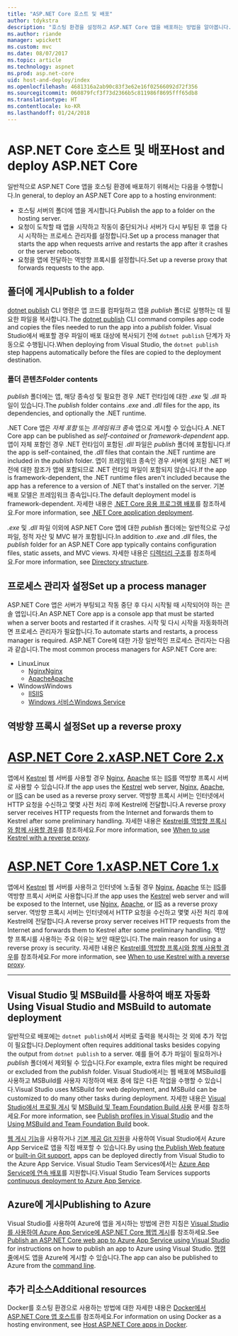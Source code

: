 ```yaml
---
title: "ASP.NET Core 호스트 및 배포"
author: tdykstra
description: "호스팅 환경을 설정하고 ASP.NET Core 앱을 배포하는 방법을 알아봅니다."
ms.author: riande
manager: wpickett
ms.custom: mvc
ms.date: 08/07/2017
ms.topic: article
ms.technology: aspnet
ms.prod: asp.net-core
uid: host-and-deploy/index
ms.openlocfilehash: 4681316a2ab90c83f3e62e16f02566092d72f356
ms.sourcegitcommit: 060879fcf3f73d2366b5c811986f8695fff65db8
ms.translationtype: HT
ms.contentlocale: ko-KR
ms.lasthandoff: 01/24/2018
---
```

# <a name="host-and-deploy-aspnet-core"></a><span data-ttu-id="52895-103">ASP.NET Core 호스트 및 배포</span><span class="sxs-lookup"><span data-stu-id="52895-103">Host and deploy ASP.NET Core</span></span>

<span data-ttu-id="52895-104">일반적으로 ASP.NET Core 앱을 호스팅 환경에 배포하기 위해서는 다음을 수행합니다.</span><span class="sxs-lookup"><span data-stu-id="52895-104">In general, to deploy an ASP.NET Core app to a hosting environment:</span></span>

* <span data-ttu-id="52895-105">호스팅 서버의 폴더에 앱을 게시합니다.</span><span class="sxs-lookup"><span data-stu-id="52895-105">Publish the app to a folder on the hosting server.</span></span>
* <span data-ttu-id="52895-106">요청이 도착할 때 앱을 시작하고 작동이 중단되거나 서버가 다시 부팅된 후 앱을 다시 시작하는 프로세스 관리자를 설정합니다.</span><span class="sxs-lookup"><span data-stu-id="52895-106">Set up a process manager that starts the app when requests arrive and restarts the app after it crashes or the server reboots.</span></span>
* <span data-ttu-id="52895-107">요청을 앱에 전달하는 역방향 프록시를 설정합니다.</span><span class="sxs-lookup"><span data-stu-id="52895-107">Set up a reverse proxy that forwards requests to the app.</span></span>

## <a name="publish-to-a-folder"></a><span data-ttu-id="52895-108">폴더에 게시</span><span class="sxs-lookup"><span data-stu-id="52895-108">Publish to a folder</span></span> 

<span data-ttu-id="52895-109">[dotnet publish](/dotnet/articles/core/tools/dotnet-publish) CLI 명령은 앱 코드를 컴파일하고 앱을 *publish* 폴더로 실행하는 데 필요한 파일을 복사합니다.</span><span class="sxs-lookup"><span data-stu-id="52895-109">The [dotnet publish](/dotnet/articles/core/tools/dotnet-publish) CLI command compiles app code and copies the files needed to run the app into a *publish* folder.</span></span> <span data-ttu-id="52895-110">Visual Studio에서 배포할 경우 파일이 배포 대상에 복사되기 전에 `dotnet publish` 단계가 자동으로 수행됩니다.</span><span class="sxs-lookup"><span data-stu-id="52895-110">When deploying from Visual Studio, the `dotnet publish` step happens automatically before the files are copied to the deployment destination.</span></span>

### <a name="folder-contents"></a><span data-ttu-id="52895-111">폴더 콘텐츠</span><span class="sxs-lookup"><span data-stu-id="52895-111">Folder contents</span></span>

<span data-ttu-id="52895-112">*publish* 폴더에는 앱, 해당 종속성 및 필요한 경우 .NET 런타임에 대한 *.exe* 및 *.dll* 파일이 있습니다.</span><span class="sxs-lookup"><span data-stu-id="52895-112">The *publish* folder contains *.exe* and *.dll* files for the app, its dependencies, and optionally the .NET runtime.</span></span>

<span data-ttu-id="52895-113">.NET Core 앱은 *자체 포함* 또는 *프레임워크 종속* 앱으로 게시할 수 있습니다.</span><span class="sxs-lookup"><span data-stu-id="52895-113">A .NET Core app can be published as *self-contained* or *framework-dependent* app.</span></span> <span data-ttu-id="52895-114">앱이 자체 포함인 경우 .NET 런타임이 포함된 *.dll* 파일은 *publish* 폴더에 포함됩니다.</span><span class="sxs-lookup"><span data-stu-id="52895-114">If the app is self-contained, the *.dll* files that contain the .NET runtime are included in the *publish* folder.</span></span> <span data-ttu-id="52895-115">앱이 프레임워크 종속인 경우 서버에 설치된 .NET 버전에 대한 참조가 앱에 포함되므로 .NET 런타임 파일이 포함되지 않습니다.</span><span class="sxs-lookup"><span data-stu-id="52895-115">If the app is framework-dependent, the .NET runtime files aren't included because the app has a reference to a version of .NET that's installed on the server.</span></span> <span data-ttu-id="52895-116">기본 배포 모델은 프레임워크 종속입니다.</span><span class="sxs-lookup"><span data-stu-id="52895-116">The default deployment model is framework-dependent.</span></span> <span data-ttu-id="52895-117">자세한 내용은 [.NET Core 응용 프로그램 배포](/dotnet/articles/core/deploying/index)를 참조하세요.</span><span class="sxs-lookup"><span data-stu-id="52895-117">For more information, see [.NET Core application deployment](/dotnet/articles/core/deploying/index).</span></span>

<span data-ttu-id="52895-118">*.exe* 및 *.dll* 파일 이외에 ASP.NET Core 앱에 대한 *publish* 폴더에는 일반적으로 구성 파일, 정적 자산 및 MVC 뷰가 포함됩니다.</span><span class="sxs-lookup"><span data-stu-id="52895-118">In addition to *.exe* and *.dll* files, the *publish* folder for an ASP.NET Core app typically contains configuration files, static assets, and MVC views.</span></span> <span data-ttu-id="52895-119">자세한 내용은 [디렉터리 구조](xref:host-and-deploy/directory-structure)를 참조하세요.</span><span class="sxs-lookup"><span data-stu-id="52895-119">For more information, see [Directory structure](xref:host-and-deploy/directory-structure).</span></span>

## <a name="set-up-a-process-manager"></a><span data-ttu-id="52895-120">프로세스 관리자 설정</span><span class="sxs-lookup"><span data-stu-id="52895-120">Set up a process manager</span></span>

<span data-ttu-id="52895-121">ASP.NET Core 앱은 서버가 부팅되고 작동 중단 후 다시 시작될 때 시작되어야 하는 콘솔 앱입니다.</span><span class="sxs-lookup"><span data-stu-id="52895-121">An ASP.NET Core app is a console app that must be started when a server boots and restarted if it crashes.</span></span> <span data-ttu-id="52895-122">시작 및 다시 시작을 자동화하려면 프로세스 관리자가 필요합니다.</span><span class="sxs-lookup"><span data-stu-id="52895-122">To automate starts and restarts, a process manager is required.</span></span> <span data-ttu-id="52895-123">ASP.NET Core에 대한 가장 일반적인 프로세스 관리자는 다음과 같습니다.</span><span class="sxs-lookup"><span data-stu-id="52895-123">The most common process managers for ASP.NET Core are:</span></span>

* <span data-ttu-id="52895-124">Linux</span><span class="sxs-lookup"><span data-stu-id="52895-124">Linux</span></span>
  * [<span data-ttu-id="52895-125">Nginx</span><span class="sxs-lookup"><span data-stu-id="52895-125">Nginx</span></span>](xref:host-and-deploy/linux-nginx)
  * [<span data-ttu-id="52895-126">Apache</span><span class="sxs-lookup"><span data-stu-id="52895-126">Apache</span></span>](xref:host-and-deploy/linux-apache)
* <span data-ttu-id="52895-127">Windows</span><span class="sxs-lookup"><span data-stu-id="52895-127">Windows</span></span>
  * [<span data-ttu-id="52895-128">IIS</span><span class="sxs-lookup"><span data-stu-id="52895-128">IIS</span></span>](xref:host-and-deploy/iis/index)
  * [<span data-ttu-id="52895-129">Windows 서비스</span><span class="sxs-lookup"><span data-stu-id="52895-129">Windows Service</span></span>](xref:host-and-deploy/windows-service)

## <a name="set-up-a-reverse-proxy"></a><span data-ttu-id="52895-130">역방향 프록시 설정</span><span class="sxs-lookup"><span data-stu-id="52895-130">Set up a reverse proxy</span></span>

# <a name="aspnet-core-2xtabaspnetcore2x"></a>[<span data-ttu-id="52895-131">ASP.NET Core 2.x</span><span class="sxs-lookup"><span data-stu-id="52895-131">ASP.NET Core 2.x</span></span>](#tab/aspnetcore2x)

<span data-ttu-id="52895-132">앱에서 [Kestrel](xref:fundamentals/servers/kestrel) 웹 서버를 사용할 경우 [Nginx](xref:host-and-deploy/linux-nginx), [Apache](xref:host-and-deploy/linux-apache) 또는 [IIS](xref:host-and-deploy/iis/index)를 역방향 프록시 서버로 사용할 수 있습니다.</span><span class="sxs-lookup"><span data-stu-id="52895-132">If the app uses the [Kestrel](xref:fundamentals/servers/kestrel) web server, [Nginx](xref:host-and-deploy/linux-nginx), [Apache](xref:host-and-deploy/linux-apache), or [IIS](xref:host-and-deploy/iis/index) can be used as a reverse proxy server.</span></span> <span data-ttu-id="52895-133">역방향 프록시 서버는 인터넷에서 HTTP 요청을 수신하고 몇몇 사전 처리 후에 Kestrel에 전달합니다.</span><span class="sxs-lookup"><span data-stu-id="52895-133">A reverse proxy server receives HTTP requests from the Internet and forwards them to Kestrel after some preliminary handling.</span></span> <span data-ttu-id="52895-134">자세한 내용은 [Kestrel를 역방향 프록시와 함께 사용할 경우](xref:fundamentals/servers/kestrel?tabs=aspnetcore2x#when-to-use-kestrel-with-a-reverse-proxy)를 참조하세요.</span><span class="sxs-lookup"><span data-stu-id="52895-134">For more information, see [When to use Kestrel with a reverse proxy](xref:fundamentals/servers/kestrel?tabs=aspnetcore2x#when-to-use-kestrel-with-a-reverse-proxy).</span></span>

# <a name="aspnet-core-1xtabaspnetcore1x"></a>[<span data-ttu-id="52895-135">ASP.NET Core 1.x</span><span class="sxs-lookup"><span data-stu-id="52895-135">ASP.NET Core 1.x</span></span>](#tab/aspnetcore1x)

<span data-ttu-id="52895-136">앱에서 [Kestrel](xref:fundamentals/servers/kestrel) 웹 서버를 사용하고 인터넷에 노출될 경우 [Nginx](xref:host-and-deploy/linux-nginx), [Apache](xref:host-and-deploy/linux-apache) 또는 [IIS](xref:host-and-deploy/iis/index)를 역방향 프록시 서버로 사용합니다.</span><span class="sxs-lookup"><span data-stu-id="52895-136">If the app uses the [Kestrel](xref:fundamentals/servers/kestrel) web server and will be exposed to the Internet, use [Nginx](xref:host-and-deploy/linux-nginx), [Apache](xref:host-and-deploy/linux-apache), or [IIS](xref:host-and-deploy/iis/index) as a reverse proxy server.</span></span> <span data-ttu-id="52895-137">역방향 프록시 서버는 인터넷에서 HTTP 요청을 수신하고 몇몇 사전 처리 후에 Kestrel에 전달합니다.</span><span class="sxs-lookup"><span data-stu-id="52895-137">A reverse proxy server receives HTTP requests from the Internet and forwards them to Kestrel after some preliminary handling.</span></span> <span data-ttu-id="52895-138">역방향 프록시를 사용하는 주요 이유는 보안 때문입니다.</span><span class="sxs-lookup"><span data-stu-id="52895-138">The main reason for using a reverse proxy is security.</span></span> <span data-ttu-id="52895-139">자세한 내용은 [Kestrel를 역방향 프록시와 함께 사용할 경우](xref:fundamentals/servers/kestrel?tabs=aspnetcore1x#when-to-use-kestrel-with-a-reverse-proxy)를 참조하세요.</span><span class="sxs-lookup"><span data-stu-id="52895-139">For more information, see [When to use Kestrel with a reverse proxy](xref:fundamentals/servers/kestrel?tabs=aspnetcore1x#when-to-use-kestrel-with-a-reverse-proxy).</span></span>

---

## <a name="using-visual-studio-and-msbuild-to-automate-deployment"></a><span data-ttu-id="52895-140">Visual Studio 및 MSBuild를 사용하여 배포 자동화</span><span class="sxs-lookup"><span data-stu-id="52895-140">Using Visual Studio and MSBuild to automate deployment</span></span>

<span data-ttu-id="52895-141">일반적으로 배포에는 `dotnet publish`에서 서버로 출력을 복사하는 것 외에 추가 작업이 필요합니다.</span><span class="sxs-lookup"><span data-stu-id="52895-141">Deployment often requires additional tasks besides copying the output from `dotnet publish` to a server.</span></span> <span data-ttu-id="52895-142">예를 들어 추가 파일이 필요하거나 *publish* 폴더에서 제외될 수 있습니다.</span><span class="sxs-lookup"><span data-stu-id="52895-142">For example, extra files might be required or excluded from the *publish* folder.</span></span> <span data-ttu-id="52895-143">Visual Studio에서는 웹 배포에 MSBuild를 사용하고 MSBuild를 사용자 지정하여 배포 중에 많은 다른 작업을 수행할 수 있습니다.</span><span class="sxs-lookup"><span data-stu-id="52895-143">Visual Studio uses MSBuild for web deployment, and MSBuild can be customized to do many other tasks during deployment.</span></span> <span data-ttu-id="52895-144">자세한 내용은 [Visual Studio에서 프로필 게시](xref:host-and-deploy/visual-studio-publish-profiles) 및 [MSBuild 및 Team Foundation Build 사용](http://msbuildbook.com/) 문서를 참조하세요.</span><span class="sxs-lookup"><span data-stu-id="52895-144">For more information, see [Publish profiles in Visual Studio](xref:host-and-deploy/visual-studio-publish-profiles) and the [Using MSBuild and Team Foundation Build](http://msbuildbook.com/) book.</span></span>

<span data-ttu-id="52895-145">[웹 게시 기능](xref:tutorials/publish-to-azure-webapp-using-vs)을 사용하거나 [기본 제공 Git 지원](xref:host-and-deploy/azure-apps/azure-continuous-deployment)을 사용하여 Visual Studio에서 Azure App Service로 앱을 직접 배포할 수 있습니다.</span><span class="sxs-lookup"><span data-stu-id="52895-145">By using [the Publish Web feature](xref:tutorials/publish-to-azure-webapp-using-vs) or [built-in Git support](xref:host-and-deploy/azure-apps/azure-continuous-deployment), apps can be deployed directly from Visual Studio to the Azure App Service.</span></span> <span data-ttu-id="52895-146">Visual Studio Team Services에서는 [Azure App Service에 연속 배포](/vsts/build-release/apps/cd/azure/aspnet-core-to-azure-webapp?tabs=vsts)를 지원합니다.</span><span class="sxs-lookup"><span data-stu-id="52895-146">Visual Studio Team Services supports [continuous deployment to Azure App Service](/vsts/build-release/apps/cd/azure/aspnet-core-to-azure-webapp?tabs=vsts).</span></span>

## <a name="publishing-to-azure"></a><span data-ttu-id="52895-147">Azure에 게시</span><span class="sxs-lookup"><span data-stu-id="52895-147">Publishing to Azure</span></span>

<span data-ttu-id="52895-148">Visual Studio를 사용하여 Azure에 앱을 게시하는 방법에 관한 지침은 [Visual Studio를 사용하여 Azure App Service에 ASP.NET Core 웹앱 게시](xref:tutorials/publish-to-azure-webapp-using-vs)를 참조하세요.</span><span class="sxs-lookup"><span data-stu-id="52895-148">See [Publish an ASP.NET Core web app to Azure App Service using Visual Studio](xref:tutorials/publish-to-azure-webapp-using-vs) for instructions on how to publish an app to Azure using Visual Studio.</span></span> <span data-ttu-id="52895-149">[명령줄](xref:tutorials/publish-to-azure-webapp-using-cli)에서도 앱을 Azure에 게시할 수 있습니다.</span><span class="sxs-lookup"><span data-stu-id="52895-149">The app can also be published to Azure from the [command line](xref:tutorials/publish-to-azure-webapp-using-cli).</span></span>

## <a name="additional-resources"></a><span data-ttu-id="52895-150">추가 리소스</span><span class="sxs-lookup"><span data-stu-id="52895-150">Additional resources</span></span>

<span data-ttu-id="52895-151">Docker를 호스팅 환경으로 사용하는 방법에 대한 자세한 내용은 [Docker에서 ASP.NET Core 앱 호스트](xref:host-and-deploy/docker/index)를 참조하세요.</span><span class="sxs-lookup"><span data-stu-id="52895-151">For information on using Docker as a hosting environment, see [Host ASP.NET Core apps in Docker](xref:host-and-deploy/docker/index).</span></span>
